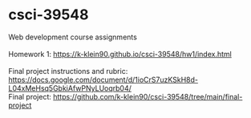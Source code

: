 # csci-39548
Web development course assignments<br/>
<br/>
Homework 1: https://k-klein90.github.io/csci-39548/hw1/index.html<br/>
<br/>
Final project instructions and rubric: https://docs.google.com/document/d/1ioCrS7uzKSkH8d-L04xMeHsq5GbkiAfwPNyLUoqrb04/<br/>
Final project: https://github.com/k-klein90/csci-39548/tree/main/final-project
